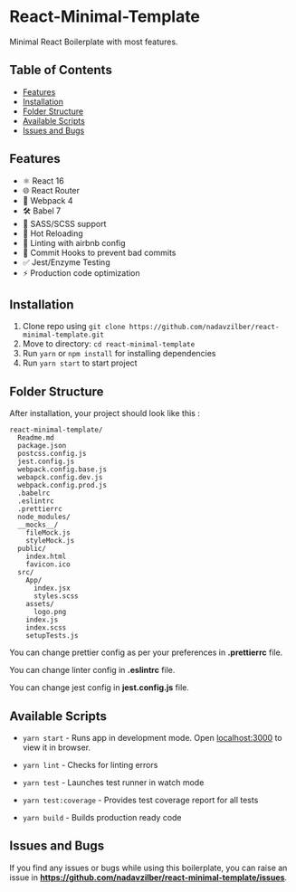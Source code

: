 # React-Minimal-Template

Minimal React Boilerplate with most features.

## Table of Contents

- [Features](#features)
- [Installation](#installation)
- [Folder Structure](#folder-structure)
- [Available Scripts](#available-scripts)
- [Issues and Bugs](#issues-and-bugs)

## Features

- ⚛ React 16
- 🌐 React Router
- 🚀 Webpack 4
- 🛠 Babel 7
- 🌈 SASS/SCSS support
- 🔄 Hot Reloading
- 🎨 Linting with airbnb config
- 🐶 Commit Hooks to prevent bad commits
- ✅ Jest/Enzyme Testing
- ⚡️ Production code optimization

## Installation

1. Clone repo using `git clone https://github.com/nadavzilber/react-minimal-template.git`
2. Move to directory: `cd react-minimal-template`
3. Run `yarn` or `npm install` for installing dependencies
4. Run `yarn start` to start project

## Folder Structure

After installation, your project should look like this :

```
react-minimal-template/
  Readme.md
  package.json
  postcss.config.js
  jest.config.js
  webpack.config.base.js
  webapck.config.dev.js
  webpack.config.prod.js
  .babelrc
  .eslintrc
  .prettierrc
  node_modules/
  __mocks__/
    fileMock.js
    styleMock.js
  public/
    index.html
    favicon.ico
  src/
    App/
      index.jsx
      styles.scss
    assets/
      logo.png
    index.js
    index.scss
    setupTests.js
```

You can change prettier config as per your preferences in **.prettierrc** file.

You can change linter config in **.eslintrc** file.

You can change jest config in **jest.config.js** file.

## Available Scripts

- `yarn start` - Runs app in development mode. Open [localhost:3000](http://localhost:3000) to view it in browser.

- `yarn lint` - Checks for linting errors

- `yarn test` - Launches test runner in watch mode

- `yarn test:coverage` - Provides test coverage report for all tests

- `yarn build` - Builds production ready code

## Issues and Bugs

If you find any issues or bugs while using this boilerplate, you can raise an issue in **https://github.com/nadavzilber/react-minimal-template/issues**.
